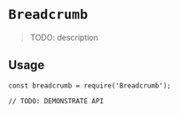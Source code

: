 # `Breadcrumb`

> TODO: description

## Usage

```
const breadcrumb = require('Breadcrumb');

// TODO: DEMONSTRATE API
```
